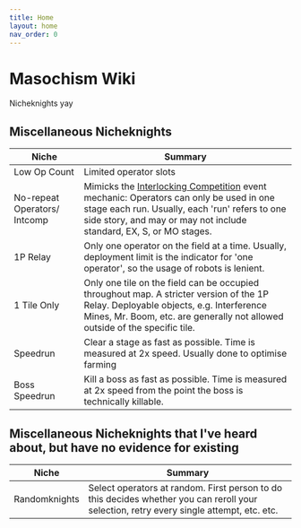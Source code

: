 ```yaml
---
title: Home
layout: home
nav_order: 0
---
```


# Masochism Wiki 

Nicheknights yay

## Miscellaneous Nicheknights

| Niche | Summary |
| --- | --- |
| Low Op Count | Limited operator slots |
| No-repeat Operators/ Intcomp | Mimicks the [Interlocking Competition](https://arknights.wiki.gg/wiki/Interlocking_Competition_Hymnoi_Wisdom) event mechanic: Operators can only be used in one stage each run. Usually, each 'run' refers to one side story, and may or may not include standard, EX, S, or MO stages. |
| 1P Relay | Only one operator on the field at a time. Usually, deployment limit is the indicator for 'one operator', so the usage of robots is lenient. |
| 1 Tile Only | Only one tile on the field can be occupied throughout map. A stricter version of the 1P Relay. Deployable objects, e.g. Interference Mines, Mr. Boom, etc. are generally not allowed outside of the specific tile. |
| Speedrun | Clear a stage as fast as possible. Time is measured at 2x speed. Usually done to optimise farming |
| Boss Speedrun | Kill a boss as fast as possible. Time is measured at 2x speed from the point the boss is technically killable. |

## Miscellaneous Nicheknights that I've heard about, but have no evidence for existing

| Niche | Summary |
| --- | --- |
| Randomknights | Select operators at random. First person to do this decides whether you can reroll your selection, retry every single attempt, etc. etc. |
